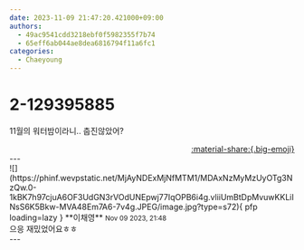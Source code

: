 ```yaml
---
date: 2023-11-09 21:47:20.421000+09:00
authors:
  - 49ac9541cdd3218ebf0f5982355f7b74
  - 65eff6ab044ae8dea6816794f11a6fc1
categories:
  - Chaeyoung
---
```


# 2-129395885

<div class="post-container" markdown="1">
<div class="content-container md-sidebar__scrollwrap" markdown="1">

11월의 워터밤이라니.. 춥진않았어?

</div>
</div>

<div style="text-align: right;" markdown="1">
<a href="https://weverse.io/fromis9/fanpost/2-129395885" style="text-align: right;">:material-share:{.big-emoji}</a>
</div>
---

<div class="comments-container md-sidebar__scrollwrap" markdown="1">
<div class="comment" markdown="1">
<div class='id-container' markdown="1">
![](https://phinf.wevpstatic.net/MjAyNDExMjNfMTM1/MDAxNzMyMzUyOTg3NzQw.0-1kBK7h97cjuA6OF3UdGN3rVOdUNEpwj77IqOPB6i4g.vliiUmBtDpMvuwKKLiINsS6K5Bkw-MVA48Em7A6-7v4g.JPEG/image.jpg?type=s72){ pfp loading=lazy }
**<span class="artist">이채영</span>** <small>Nov 09 2023, 21:48</small><br>
</div>
<div class='comment-body' markdown="1">
으응 재밌었어요ㅎㅎ
</div>
</div>
</div>
---
